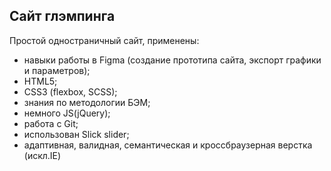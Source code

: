 ## Сайт глэмпинга

Простой одностраничный сайт, применены:
- навыки работы в Figma (создание прототипа сайта, экспорт графики и параметров);
- HTML5; 
- CSS3 (flexbox, SCSS);
- знания по методологии БЭМ;
- немного JS(jQuery);
- работа с Git;
- использован Slick slider;
- адаптивная, валидная, семантическая и кроссбраузерная верстка (искл.IE)

